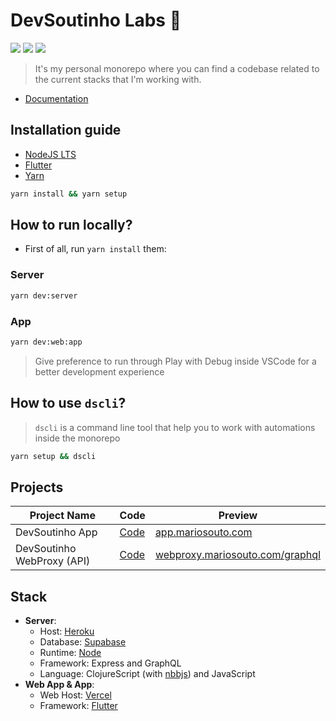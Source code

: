 #  DevSoutinho Labs 🔬
![](https://img.shields.io/badge/Clojure-5981d8?style=flat&logo=clojure&logoColor=64b132) ![](https://img.shields.io/badge/JavaScript-F7DF1E?style=flat&logo=javascript&logoColor=000000) ![](https://img.shields.io/badge/Dart-29aee9?style=flat&logo=dart&logoColor=000000)
>  It's my personal monorepo where you can find a codebase related to the current stacks that I'm working with.

- [Documentation](https://www.notion.so/omariosouto/DevSoutinho-Labs-c426fd348ab24651afb11a7e911f6a0f)


## Installation guide

- [NodeJS LTS](https://nodejs.org/)
- [Flutter](https://docs.flutter.dev/get-started/install)
- [Yarn](https://classic.yarnpkg.com/lang/en/docs/install/) 

```sh
yarn install && yarn setup
```

## How to run locally?

- First of all, run `yarn install` them:

### Server
```sh
yarn dev:server
```

### App 
```sh
yarn dev:web:app
```
> Give preference to run through Play with Debug inside VSCode for a better development experience

## How to use `dscli`?
> `dscli` is a command line tool that help you to work with automations inside the monorepo

```sh
yarn setup && dscli 
```

## Projects

| Project Name | Code | Preview |
| --- | --- | --- |
| DevSoutinho App | [Code](https://github.com/devsoutinho/labs/tree/main/_apps/app_devsoutinho_labs) | [app.mariosouto.com](https://app.mariosouto.com) |
| DevSoutinho WebProxy (API) | [Code](https://github.com/devsoutinho/labs/tree/main/_servers/webproxy) | [webproxy.mariosouto.com/graphql](https://webproxy.mariosouto.com/graphql) |

## Stack

- **Server**: 
   - Host: [Heroku](https://www.heroku.com/)
   - Database: [Supabase](https://supabase.com/)
   - Runtime: [Node](https://nodejs.org/)
   - Framework: Express and GraphQL
   - Language: ClojureScript (with [nbbjs](https://github.com/babashka/nbb)) and JavaScript
- **Web App & App**:
   - Web Host: [Vercel](https://vercel.com/)
   - Framework: [Flutter](https://flutter.dev/)
